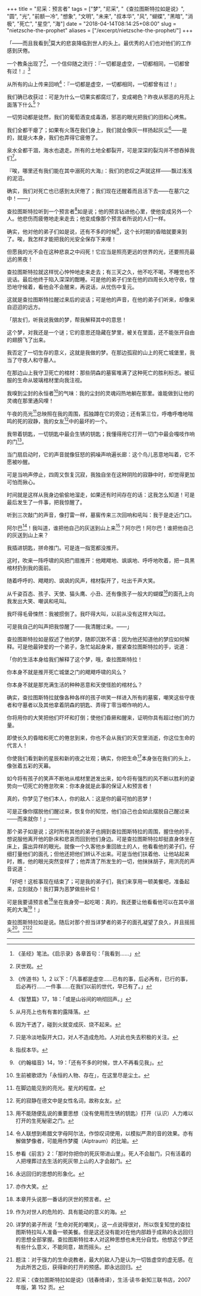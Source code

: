+++
title = "尼采：预言者"
tags = ["梦", "尼采", "《查拉图斯特拉如是说》", "圆", "光", "前额一冷", "想象", "文明", "未来", "叔本华", "风", "蝴蝶", "黑暗", "消极", "死亡", "星空", "海"]
date = "2018-04-14T08:14:25+08:00"
slug = "nietzsche-the-prophet"
aliases = ["/excerpt/nietzsche-the-prophet/"]
+++

「——而且我看到[^1]莫大的悲哀降临到世人的头上。最优秀的人们也对他们的工作感到厌倦。

一个教条出现了[^2]，一个信仰随之流行：『一切都是虚空，一切都相同，一切都曾有过！』[^3]

从所有的山上传来回响[^4]：『一切都是虚空，一切都相同，一切都曾有过！』

我们确已收获过：可是为什么一切果实都腐烂了，变成褐色？昨夜从邪恶的月亮上面落下什么[^5]？

一切劳动都是徒然，我们的葡萄酒变成毒酒，邪恶的眼光把我们的田和心烤焦。

我们全都干瘪了；如果有火落在我们身上，我们就会像灰一样扬起灰尘[^6]——是的，就是火本身，我们也弄得它疲倦了。

泉水全都干涸，海水也退走。所有的土地全都裂开，可是深深的裂沟并不想吞掉我们[^7]。

『唉，哪里还有我们能在其中溺死的大海』：我们的悲叹之声就这样——飘过浅浅的泥沼。

确实，我们对死亡也已感到太厌倦了；我们现在还醒着而且活下去——在墓穴之中！——」

查拉图斯特拉听到一个预言者[^8]如是说；他的预言钻进他心里，使他变成另外一个人。他悲伤而疲倦地走来走去；他变成像那个预言者所说的人们一样。

确实，他对他的弟子们如是说，还有不多的时候[^9]，这个长时期的昏暗就要来到了。唉，我怎样才能把我的光安全保存下来哩！

但愿我的光不会在这种悲哀之中闷死！它应当是照亮更远的世界的光，还要照亮最远的黑夜！

查拉图斯特拉就这样忧心忡忡地走来走去；有三天之久，他不吃不喝，不睡觉也不说话。最后他终于陷入深深的酣睡。可是他的弟子们坐在他的四周长久地守夜，惶恐地守候着，看他会不会醒来，再说话，从忧伤中复元。

这就是查拉图斯特拉醒过来后的说话；可是他的声音，在他的弟子们听来，却像来自迢迢的远方。

「朋友们，听我说我做的梦，帮我解释其中的意思！

这个梦，对我还是一个谜；它的意思还隐藏在梦里，被关在里面，还不能张开自由的翅膀飞了出来。

我否定了一切生存的意义，这就是我做的梦。在那边孤寂的山上的死亡城堡里，我当了守夜人和守墓人。

在那边山上我守卫死亡的棺材：那些阴森的墓窖堆满了这种死亡的胜利标志。被征服的生命从玻璃棺材里向我注视。

我嗅到尘封的永恒者[^10]的气味：我的尘封的灵魂闷热地躺在那里。谁能做到让他的灵魂在那里通风哩！

午夜的亮光[^11]总映照在我的周围，孤独蹲在它的旁边；还有第三位，呼噜呼噜地喘鸣的死的寂静，我的女友[^12]中的最坏的一个。

我带着钥匙，一切钥匙中最会生锈的钥匙；我懂得用它打开一切门中最会嘎吱作响的门[^13]。

当门扇启动时，它的声音就像狂怒的鸦噪声响遍长廊：这个鸟儿恶意地叫着，它不愿被吵醒。

可是当响声停止，四周又恢复沉寂，我独自坐在这种阴险的寂静中时，却觉得更加可怕而揪心。

时间就是这样从我身边偷偷地溜走，如果还有时间存在的话：这我怎么知道！可是最后发生了一件事，把我惊醒了。

听到三次敲门的声音，像打雷一样，墓窖传来三次回响和吼叫：我于是走近门口。

阿尔巴[^14]！我叫道，谁把他自己的灰送到山上来[^15]？阿尔巴！阿尔巴！谁把他自己的灰送到山上来？

我插进钥匙，拼命推门。可是连一指宽都没推开。

这时，吹来一阵呼啸的风把门扇推开：他飕飕地、飒飒地、呼呼地吹着，把一具黑棺材扔到我的面前。

随着呼呼的、飕飕的、飒飒的风声，棺材裂开了，吐出千声大笑。

从千姿百态、孩子、天使、猫头鹰、小丑、还有像孩子一般大的蝴蝶[^16]的面孔上向我发出大笑、嘲讽和吼叫。

我吓得毛骨悚然：我被掼倒了。我吓得大叫，以前从没有这样大叫过。

可是我自己的叫声把我惊醒了——我清醒过来。——」

查拉图斯特拉如是叙述了他的梦，随即沉默不语：因为他还知道他的梦应如何解释。可是他最钟爱的一个弟子，急忙站起身来，握紧查拉图斯特拉的手，说道：

「你的生活本身给我们解释了这个梦，哦，查拉图斯特拉！

你本身不就是推开死亡城堡之门的飕飕呼啸的风么？

你本身不就是那充满生活的种种恶意和天使怪脸的棺材么？

确实，查拉图斯特拉就像各种各样的孩子哄笑一样进入所有的墓窖，嘲笑这些守夜者和守墓者以及其他拿着阴森的钥匙、弄得丁零当啷作响的人。

你将用你的大笑把他们吓坏和打倒；使他们昏厥和醒来，证明你具有超过他们的力量。

即使长久的昏暗和死亡的倦怠到来，你也不会从我们的天空里消逝，你这位生命的代言人！

你使我们看到新的星辰和新的夜之壮观；确实，你把生命[^17]本身张在我们的头上，像张着五彩的天幕。

如今将有孩子的笑声不断地从棺材里迸发出来，如今将有强烈的风不断以胜利的姿势向一切死亡的倦怠吹来：你本身就是此事的保证人和预言者！

真的，你梦见了他们本人，你的敌人：这是你的最可拍的恶梦！

可是正像你摆脱他们醒过来，恢复你的知觉，他们自己也会如此摆脱自己醒过来——而来就你！」——

那个弟子如是说；这时所有其他的弟子也拥到查拉图斯特拉的周围，握住他的手，想说服他离开他的卧床和悲哀而回到他们身边。可是查拉图斯特拉却挺直身体坐在床上，露出异样的眼光。就像一个久客他乡重回故土的人，他看看他的弟子们，仔细打量他们的面孔；但他还把他们辨认不出来。可是当他们扶着他、让他站起来时，瞧，他的眼光突然变样了；他弄清了所发生的一切，他抹抹胡子，用洪亮的声音说道：

「好吧！这桩事现在结束了；可是我的弟子们，我们来享用一顿美餐吧，准备起来，立刻就办！我打算为恶梦做些补偿！

可是我要请预言者[^18]坐在我身旁一起吃喝：真的，我还要让他看看他可以在其中溺死的大海[^19]！」

查拉图斯特拉如是说。随后对那个担当详梦者的弟子的面孔凝望了良久，并且摇摇头[^20]。[^21][^22]

---

[^1]: 《圣经》笔法。《启示录》各章首句：「我看到……」
[^2]: 厌世观。
[^3]: 《传道书》1，2 以下：「凡事都是虚空……已有的事，后必再有，已行的事，后必再行……一件事……在我们以前的世代，早已有了。」
[^4]: 《智慧篇》17，18：「或是山谷间的响彻回声。」
[^5]: 从月亮上也有有害的露降落。
[^6]: 因为干透了，碰到火就变成灰、烧不起来。
[^7]: 只是冷淡地裂开大口，对人不造成危险。人对此也失去积极的关注。
[^8]: 指叔本华。
[^9]: 《约翰福音》14，19：「还有不多的时候，世人不再看见我」。
[^10]: 生前被歌颂为「永恒的人物、存在」，在这里尽是尘土。
[^11]: 在脚边能见到的亮光。星光的程度。
[^12]: 死的寂静在德文中是女性名词，故称女友。
[^13]: 用不能随便乱说的重要思想（没有使用而生锈的钥匙）打开（认识）人力难以打开的生死秘密之门。
[^14]: 令人联想到希腊文字母阿尔法，作惊叹词使用，以模拟严肃的音的效果。亦有解做梦像者，可能用作梦魇（Alptraum）的比喻。
[^15]: 参看《前言》2：「那时你把你的死灰带进山里」。死人不会敲门，只有活着的人把埋葬过去生活的死灰带上山的人才会敲门。
[^16]: 永远回归的思想的形象化。
[^17]: 亦作大笑。
[^18]: 本章开头说那一番话的厌世的预言者。
[^19]: 作为对世人的危险的、具有能动的意义的海。
[^20]: 详梦的弟子所说「生命对死的嘲笑」，这一点说得很对，所以恢复知觉的查拉图斯特拉叫人准备一顿美餐。但是这还没有能对在他内部趋于成熟的永远回归的思想全部掌握。查拉图斯特拉本人对这种思想也未充分自觉。他想这个梦还有些什么意义，不能同意，故而摇头。
[^21]: 题注：对于强力的生命说教者，最大的敌人乃是认为一切皆虚空的虚无感。在为此所苦之后，获得新的打开的预感。即永远回归。
[^22]: 尼采：《查拉图斯特拉如是说》（钱春绮译），生活·读书·新知三联书店，2007 年版，第 152 页。
